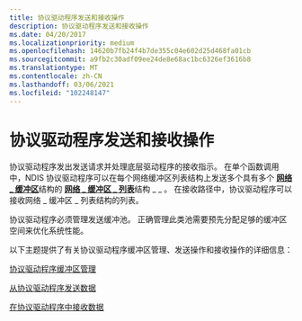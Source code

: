 ```yaml
---
title: 协议驱动程序发送和接收操作
description: 协议驱动程序发送和接收操作
ms.date: 04/20/2017
ms.localizationpriority: medium
ms.openlocfilehash: 14620b7fb24f4b7de355c04e602d25d468fa01cb
ms.sourcegitcommit: a9fb2c30adf09ee24de8e68ac1bc6326ef3616b8
ms.translationtype: MT
ms.contentlocale: zh-CN
ms.lasthandoff: 03/06/2021
ms.locfileid: "102248147"
---
```

# <a name="protocol-driver-send-and-receive-operations"></a>协议驱动程序发送和接收操作





协议驱动程序发出发送请求并处理底层驱动程序的接收指示。 在单个函数调用中，NDIS 协议驱动程序可以在每个网络缓冲区列表结构上发送多个具有多个 [**网络 \_ 缓冲区**](/windows-hardware/drivers/ddi/nbl/ns-nbl-net_buffer)结构的 [**网络 \_ 缓冲区 \_ 列表**](/windows-hardware/drivers/ddi/nbl/ns-nbl-net_buffer_list)结构 \_ \_ 。 在接收路径中，协议驱动程序可以接收网络 \_ 缓冲区 \_ 列表结构的列表。

协议驱动程序必须管理发送缓冲池。 正确管理此类池需要预先分配足够的缓冲区空间来优化系统性能。

以下主题提供了有关协议驱动程序缓冲区管理、发送操作和接收操作的详细信息：

[协议驱动程序缓冲区管理](protocol-driver-buffer-management.md)

[从协议驱动程序发送数据](sending-data-from-a-protocol-driver.md)

[在协议驱动程序中接收数据](receiving-data-in-protocol-drivers.md)

 

